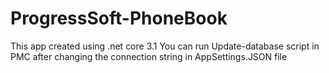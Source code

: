 # ProgressSoft-PhoneBook


This app created using .net core 3.1 
You can run Update-database script in PMC after changing the connection string in AppSettings.JSON file 


